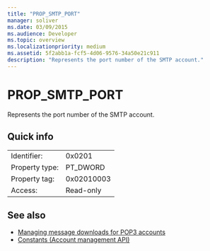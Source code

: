 ```yaml
---
title: "PROP_SMTP_PORT"
manager: soliver
ms.date: 03/09/2015
ms.audience: Developer
ms.topic: overview
ms.localizationpriority: medium
ms.assetid: 5f2abb1a-fcf5-4d06-9576-34a50e21c911
description: "Represents the port number of the SMTP account."
---
```


# PROP_SMTP_PORT

Represents the port number of the SMTP account.
  
## Quick info

|||
|:-----|:-----|
|Identifier:  <br/> |0x0201  <br/> |
|Property type:  <br/> |PT_DWORD  <br/> |
|Property tag:  <br/> |0x02010003  <br/> |
|Access:  <br/> |Read-only  <br/> |
   
## See also

- [Managing message downloads for POP3 accounts](managing-message-downloads-for-pop3-accounts.md) 
- [Constants (Account management API)](constants-account-management-api.md)

